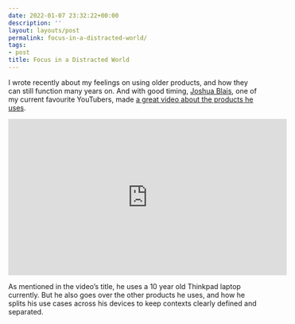 ```yaml
---
date: 2022-01-07 23:32:22+00:00
description: ''
layout: layouts/post
permalink: focus-in-a-distracted-world/
tags:
- post
title: Focus in a Distracted World
---
```


I wrote recently about my feelings on using older products, and how they can still function many years on. And with good timing, [Joshua Blais](https://www.youtube.com/channel/UC1tV5SjRyejRGeHAaMGYSsQ), one of my current favourite YouTubers, made [a great video about the products he uses](https://www.youtube.com/watch?v=2NM1wgyNcIo).

<iframe width="560" height="315" src="https://www.youtube-nocookie.com/embed/2NM1wgyNcIo" title="YouTube video player" frameborder="0" allow="accelerometer; autoplay; clipboard-write; encrypted-media; gyroscope; picture-in-picture" allowfullscreen=""></iframe>

As mentioned in the video’s title, he uses a 10 year old Thinkpad laptop currently. But he also goes over the other products he uses, and how he splits his use cases across his devices to keep contexts clearly defined and separated.